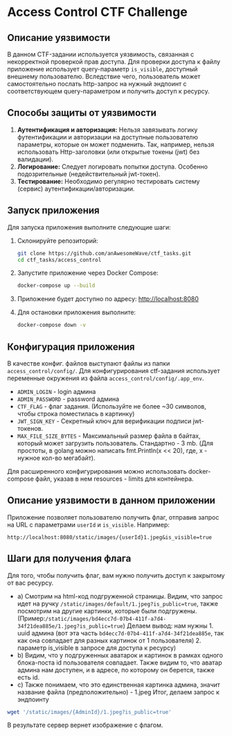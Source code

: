 # Access Control CTF Challenge

## Описание уязвимости
В данном CTF-задании используется уязвимость, связанная с некорректной проверкой прав доступа. Для проверки доступа к файлу
приложение использует query-параметр `is_visible`, доступный внешнему пользователю. Вследствие чего, пользователь
может самостоятельно послать http-запрос на нужный эндпоинт с соответствующем query-параметром и получить доступ к ресурсу.

## Способы защиты от уязвимости
1. **Аутентификация и авторизация:** Нельзя завязывать логику футентификации и авторизации на доступные пользователю параметры, которые он может подменить. Так, например, нельзя использовать Http-заголовки (или открытые токены (jwt) без валидации).
2. **Логирование:** Следует логировать попытки доступа. Особенно подозрительные (недействительный jwt-токен).
3. **Тестирование:** Необходимо регулярно тестировать систему (сервис) аутентификации/авторизации.

## Запуск приложения

Для запуска приложения выполните следующие шаги:

1. Склонируйте репозиторий:
   ```bash
   git clone https://github.com/anAwesomeWave/ctf_tasks.git
   cd ctf_tasks/access_control
   ```

2. Запустите приложение через Docker Compose:
   ```bash
   docker-compose up --build
   ```

3. Приложение будет доступно по адресу: [http://localhost:8080](http://localhost:8080)

4. Для остановки приложения выполните:
   ```bash
   docker-compose down -v
   ```

## Конфигурация приложения
В качестве конфиг. файлов выступают файлы из папки `access_control/config/`. Для конфигурирования ctf-задания
использует переменные окружения из файла `access_control/config/.app_env`.
- `ADMIN_LOGIN` - login админа
- `ADMIN_PASSWORD` - password админа
- `CTF_FLAG` - флаг задания. (Используйте не более ~30 символов, чтобы строка поместилась в картинку)
- `JWT_SIGN_KEY` - Секретный ключ для верификации подписи jwt-токенов.
- `MAX_FILE_SIZE_BYTES` - Максимальный размер файла в байтах, который может загрузить пользователь. Стандартно - 3 mb. (Для простоты, в golang можно написать fmt.Println(x << 20), где, x - нужное кол-во мегабайт).

Для расширенного конфигурирования можно использовать docker-compose файл, указав в нем resources - limits для контейнера.

## Описание уязвимости в данном приложении
Приложение позволяет пользователю получить флаг, отправив запрос на URL с параметрами `userId` и `is_visible`. Например:

```
http://localhost:8080/static/images/{userId}1.jpeg&is_visible=true
```


## Шаги для получения флага
Для того, чтобы получить флаг, вам нужно получить доступ к закрытому от вас ресурсу.

- a) Смотрим на html-код подгруженной страницы. Видим, что запрос идет на ручку `/static/images/default/1.jpeg?is_public=true`,
также посмотрим на другие картинки, которые были подгружены. (Пример:`/static/images/bd4ecc7d-07b4-411f-a7d4-34f21dea885e/1.jpeg?is_public=true`)
Делаем вывод: нам нужны 1. uuid админа (вот эта часть `bd4ecc7d-07b4-411f-a7d4-34f21dea885e`, так как она совпадает для разных картинок от 1 пользователя) 2. параметр is_visible в запросе для доступа к ресурсу)
- b) Видим, что у подгруженных аватарок и картинок в рамках одного блока-поста id пользователя совпадает. Также 
видим то, что аватар админа нам доступен, и в адресе, по которому он берется, также есть id.
- c) Также понимаем, что это единственная картинка админа, значит название файла (предположительно) - 1.jpeg
Итог, делаем запрос к эндпоинту
```bash
wget '/static/images/{AdminId}/1.jpeg?is_public=true'
```

В результате сервер вернет изображение с флагом.